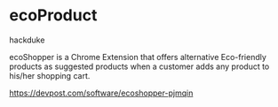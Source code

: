 # ecoProduct
hackduke

ecoShopper is a Chrome Extension that offers alternative Eco-friendly products as suggested products when a customer adds any product to his/her shopping cart.

https://devpost.com/software/ecoshopper-pjmqin
